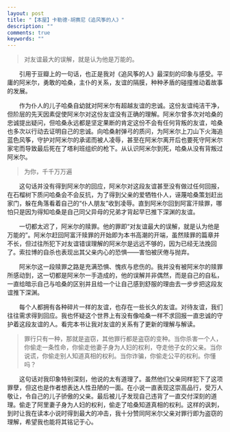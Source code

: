 ```yaml
---
layout: post
title: "【本屋】卡勒德·胡赛尼《追风筝的人》"
description: ""
comments: true
keywords: ""
---
```


>对友谊最大的误解，就是认为他是万能的。

&emsp;&emsp;引用于豆瓣上的一句话，也正是我对《追风筝的人》最深刻的印象与感受。平庸的阿米尔，勇敢的哈桑，主仆的关系，友谊的隔膜，种种矛盾的碰撞推动着故事的发展。

&emsp;&emsp;作为仆人的儿子哈桑自幼就对阿米尔有超越友谊的忠诚。这份友谊纯洁干净，但阶层的先天因素促使阿米尔对这份友谊没有正确的理解。阿米尔曾多次对哈桑的忠诚提出疑问，但哈桑永远都是坚定果断的肯定这份不会有任何背叛的友谊，哈桑也多次以行动去证明自己的忠诚。向哈桑射弹弓的质问，为阿米尔上刀山下火海追蓝色风筝，守护对阿米尔的承诺而被人凌辱，甚至在阿米尔离开后也要死守阿米尔家宅而导致最后死在了塔利班组织的枪下。从认识阿米尔到死，哈桑从没有背叛过阿米尔。

>为你，千千万万遍

&emsp;&emsp;这句话并没有得到阿米尔的回应，阿米尔对这段友谊甚至没有做过任何回报，在石榴树下质问哈桑会不会反抗，为了得到父亲的爱牺牲仆人，诬蔑哈桑策划赶出家门，躲在角落看着自己的“仆人朋友”收到凌辱。直到阿米尔回到阿富汗赎罪，哪怕只是因为得知哈桑是自己同父异母的兄弟才背起早已推下深渊的友谊。

&emsp;&emsp;一切都太迟了，阿米尔的赎罪。他的罪即“对友谊最大的误解，就是认为他是万能的”。阿米尔赶回阿富汗赎罪的开始即为本书高潮的开端，虽然赎罪的篇章并不长，但过往所犯下对友谊错误理解的阿米尔是远远不够的，因为已经无法挽回了。索拉博的自杀也表现出其父亲内心的恐惧——害怕被厌倦与抛弃。

&emsp;&emsp;阿米尔这一段赎罪之路是充满恐惧、愧疚与悲伤的。我并没有被阿米尔的赎罪所感动到，这一切都是阿米尔一手造成的，他的误解并非偶然，而是自己的自私，一直给暗示自己与哈桑的区别并且给一个让自己感到舒服的理由去一步步把这段友谊推下深渊。

&emsp;&emsp;每个人都拥有各种碎片一样的友谊，也存在一些长久的友谊。对待友谊，我们往往需求得到回应。我也怀疑这个世界上有没有像哈桑一样不求回报一直忠诚的守护着这段友谊的人。看完本书让我对友谊的关系有了更新的理解与解读。

>罪行只有一种，那就是盗窃，其他罪行都是盗窃的变种。当你杀害一个人，你偷走一条性命，你偷走他妻子身为人妇的权利，夺走他子女的父亲。当你说谎，你偷走别人知道真相的权利。当你诈骗，你偷走公平的权利。你懂吗？

&emsp;&emsp;这句话对我印象特别深刻，他说的太有道理了。虽然他们父亲同样犯下了这项罪孽，但这也是作者想表达人性丑陋的一面。在小说一直表现这崇高品行，受万人敬让，令自己的儿子骄傲的父亲。最后被儿子发现自己违背了一直交付深刻的道理。偷走了阿里妻子身为人妇的权利，偷走了哈桑知道真相的权利。这样的讽刺，到时让我在读本小说时得到最大的冲击，我十分赞同阿米尔父亲对罪行即为盗窃的理解，希望我也能将其铭记于心。
